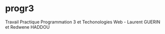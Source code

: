 progr3
======

Travail Practique Programmation 3 et Techonologies Web - Laurent GUERIN et Redwene HADDOU
